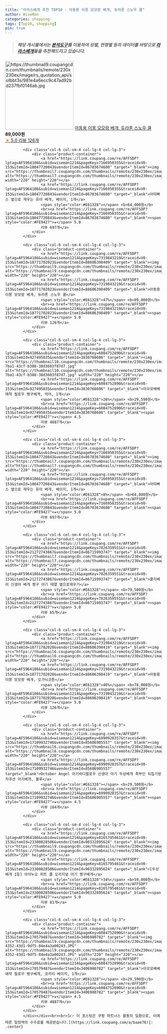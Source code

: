 ```yaml
---
title: "라라스베개 추천 TOP10 - 아동용 이몽 모모랑 베개, 듀라론 스노우 쿨"
author: WiseMan
categories: shopping
tags: [Top10, shopping]
pin: true
---
```


> ##### 해당 게시물에서는 [**분석도구**](https://itemscout.io/)를 이용하여 **성별**, **연령별** 등의 데이터를 바탕으로 [**라라스베개**](https://link.coupang.com/a/baae76)들을 추천해드리고 있습니다.
<div class="container"><div class="row">
            <div class="col-6 col-sm-4 col-lg-4 col-lg-3">
                <div class="product-container">
                    <a href="https://link.coupang.com/re/AFFSDP?lptag=AF5964186&subid=wiseman1214&pageKey=7319843219&traceid=V0-153&itemId=18771702023&vendorItemId=88606398409" target="_blank"><img src="https://thumbnail9.coupangcdn.com/thumbnails/remote/230x230ex/image/rs_quotation_api/sotbbt3s/981e4a6ecc9c47ad92bd237fbf0146ab.jpg" alt="https://thumbnail9.coupangcdn.com/thumbnails/remote/230x230ex/image/rs_quotation_api/sotbbt3s/981e4a6ecc9c47ad92bd237fbf0146ab.jpg" width="220" height="220"></a>
                    <a href="https://link.coupang.com/re/AFFSDP?lptag=AF5964186&subid=wiseman1214&pageKey=7319843219&traceid=V0-153&itemId=18771702023&vendorItemId=88606398409" target="_blank">아동용 이몽 모모랑 베개, 듀라론 스노우 쿨</a>
                    <span style="color:#E61328"></span> <b>89,000원</b>
                    <br><a href="https://link.coupang.com/re/AFFSDP?lptag=AF5964186&subid=wiseman1214&pageKey=7319843219&traceid=V0-153&itemId=18771702023&vendorItemId=88606398409" target="_blank"><span style="color:#FE9427">★</span> 5.0
                    리뷰 126개</a>
                </div>
            </div>
            
            <div class="col-6 col-sm-4 col-lg-4 col-lg-3">
                <div class="product-container">
                    <a href="https://link.coupang.com/re/AFFSDP?lptag=AF5964186&subid=wiseman1214&pageKey=7166950355&traceid=V0-153&itemId=18047720843&vendorItemId=86703674680" target="_blank"><img src="https://thumbnail7.coupangcdn.com/thumbnails/remote/230x230ex/image/vendor_inventory/a449/7d941c1c246101f28e0ea7ba39e31131b4257d070980084815f993039ec6.jpg" alt="https://thumbnail7.coupangcdn.com/thumbnails/remote/230x230ex/image/vendor_inventory/a449/7d941c1c246101f28e0ea7ba39e31131b4257d070980084815f993039ec6.jpg" width="220" height="220"></a>
                    <a href="https://link.coupang.com/re/AFFSDP?lptag=AF5964186&subid=wiseman1214&pageKey=7166950355&traceid=V0-153&itemId=18047720843&vendorItemId=86703674680" target="_blank">아띠빠스 옆으로 재우는 유아 베개, 베이지, 1개</a>
                    <span style="color:#E61328"></span> <b>64,000원</b>
                    <br><a href="https://link.coupang.com/re/AFFSDP?lptag=AF5964186&subid=wiseman1214&pageKey=7166950355&traceid=V0-153&itemId=18047720843&vendorItemId=86703674680" target="_blank"><span style="color:#FE9427">★</span> 5.0
                    리뷰 697개</a>
                </div>
            </div>
            
            <div class="col-6 col-sm-4 col-lg-4 col-lg-3">
                <div class="product-container">
                    <a href="https://link.coupang.com/re/AFFSDP?lptag=AF5964186&subid=wiseman1214&pageKey=7319843219&traceid=V0-153&itemId=18771702023&vendorItemId=88606398409" target="_blank"><img src="https://thumbnail9.coupangcdn.com/thumbnails/remote/230x230ex/image/rs_quotation_api/sotbbt3s/981e4a6ecc9c47ad92bd237fbf0146ab.jpg" alt="https://thumbnail9.coupangcdn.com/thumbnails/remote/230x230ex/image/rs_quotation_api/sotbbt3s/981e4a6ecc9c47ad92bd237fbf0146ab.jpg" width="220" height="220"></a>
                    <a href="https://link.coupang.com/re/AFFSDP?lptag=AF5964186&subid=wiseman1214&pageKey=7319843219&traceid=V0-153&itemId=18771702023&vendorItemId=88606398409" target="_blank">아동용 이몽 모모랑 베개, 듀라론 스노우 쿨</a>
                    <span style="color:#E61328">47%</span> <b>89,000원</b>
                    <br><a href="https://link.coupang.com/re/AFFSDP?lptag=AF5964186&subid=wiseman1214&pageKey=7319843219&traceid=V0-153&itemId=18771702023&vendorItemId=88606398409" target="_blank"><span style="color:#FE9427">★</span> 5.0
                    리뷰 126개</a>
                </div>
            </div>
            
            <div class="col-6 col-sm-4 col-lg-4 col-lg-3">
                <div class="product-container">
                    <a href="https://link.coupang.com/re/AFFSDP?lptag=AF5964186&subid=wiseman1214&pageKey=6084752890&traceid=V0-153&itemId=927495035&vendorItemId=3830768606" target="_blank"><img src="https://thumbnail10.coupangcdn.com/thumbnails/remote/230x230ex/image/retail/images/2018/07/23/15/8/6cff82d3-7ba1-43cf-b388-38d3603f87d7.jpg" alt="https://thumbnail10.coupangcdn.com/thumbnails/remote/230x230ex/image/retail/images/2018/07/23/15/8/6cff82d3-7ba1-43cf-b388-38d3603f87d7.jpg" width="220" height="220"></a>
                    <a href="https://link.coupang.com/re/AFFSDP?lptag=AF5964186&subid=wiseman1214&pageKey=6084752890&traceid=V0-153&itemId=927495035&vendorItemId=3830768606" target="_blank">아꼬모베베 애착 필로우 짱구베개, 악어, 1개</a>
                    <span style="color:#E61328">26%</span> <b>29,590원</b>
                    <br><a href="https://link.coupang.com/re/AFFSDP?lptag=AF5964186&subid=wiseman1214&pageKey=6084752890&traceid=V0-153&itemId=927495035&vendorItemId=3830768606" target="_blank"><span style="color:#FE9427">★</span> 4.5
                    리뷰 4887개</a>
                </div>
            </div>
            
            <div class="col-6 col-sm-4 col-lg-4 col-lg-3">
                <div class="product-container">
                    <a href="https://link.coupang.com/re/AFFSDP?lptag=AF5964186&subid=wiseman1214&pageKey=7166950355&traceid=V0-153&itemId=18047720843&vendorItemId=86703674680" target="_blank"><img src="https://thumbnail7.coupangcdn.com/thumbnails/remote/230x230ex/image/vendor_inventory/a449/7d941c1c246101f28e0ea7ba39e31131b4257d070980084815f993039ec6.jpg" alt="https://thumbnail7.coupangcdn.com/thumbnails/remote/230x230ex/image/vendor_inventory/a449/7d941c1c246101f28e0ea7ba39e31131b4257d070980084815f993039ec6.jpg" width="220" height="220"></a>
                    <a href="https://link.coupang.com/re/AFFSDP?lptag=AF5964186&subid=wiseman1214&pageKey=7166950355&traceid=V0-153&itemId=18047720843&vendorItemId=86703674680" target="_blank">아띠빠스 옆으로 재우는 유아 베개, 베이지, 1개</a>
                    <span style="color:#E61328">8%</span> <b>64,000원</b>
                    <br><a href="https://link.coupang.com/re/AFFSDP?lptag=AF5964186&subid=wiseman1214&pageKey=7166950355&traceid=V0-153&itemId=18047720843&vendorItemId=86703674680" target="_blank"><span style="color:#FE9427">★</span> 5.0
                    리뷰 697개</a>
                </div>
            </div>
            
            <div class="col-6 col-sm-4 col-lg-4 col-lg-3">
                <div class="product-container">
                    <a href="https://link.coupang.com/re/AFFSDP?lptag=AF5964186&subid=wiseman1214&pageKey=7826359551&traceid=V0-153&itemId=21272743867&vendorItemId=86715993747" target="_blank"><img src="https://thumbnail7.coupangcdn.com/thumbnails/remote/230x230ex/image/vendor_inventory/b27f/86a446c49d431cc35fa372ec4b75c9d26d8122aae31a79c37ddcb0870034.jpg" alt="https://thumbnail7.coupangcdn.com/thumbnails/remote/230x230ex/image/vendor_inventory/b27f/86a446c49d431cc35fa372ec4b75c9d26d8122aae31a79c37ddcb0870034.jpg" width="220" height="220"></a>
                    <a href="https://link.coupang.com/re/AFFSDP?lptag=AF5964186&subid=wiseman1214&pageKey=7826359551&traceid=V0-153&itemId=21272743867&vendorItemId=86715993747" target="_blank">쿨리베어 신생아 베개 짱구 아기 태열 옆으로재우기</a>
                    <span style="color:#E61328"></span> <b>79,500원</b>
                    <br><a href="https://link.coupang.com/re/AFFSDP?lptag=AF5964186&subid=wiseman1214&pageKey=7826359551&traceid=V0-153&itemId=21272743867&vendorItemId=86715993747" target="_blank"><span style="color:#FE9427">★</span> 5.0
                    리뷰 65개</a>
                </div>
            </div>
            
            <div class="col-6 col-sm-4 col-lg-4 col-lg-3">
                <div class="product-container">
                    <a href="https://link.coupang.com/re/AFFSDP?lptag=AF5964186&subid=wiseman1214&pageKey=7319843219&traceid=V0-153&itemId=18771702020&vendorItemId=88606398419" target="_blank"><img src="https://thumbnail6.coupangcdn.com/thumbnails/remote/230x230ex/image/rs_quotation_api/y3agzaad/4cb3b3f22fc84af28f2e7e2d7d851c66.jpg" alt="https://thumbnail6.coupangcdn.com/thumbnails/remote/230x230ex/image/rs_quotation_api/y3agzaad/4cb3b3f22fc84af28f2e7e2d7d851c66.jpg" width="220" height="220"></a>
                    <a href="https://link.coupang.com/re/AFFSDP?lptag=AF5964186&subid=wiseman1214&pageKey=7319843219&traceid=V0-153&itemId=18771702020&vendorItemId=88606398419" target="_blank">아동용 이몽 모모랑 베개, 오가닉코튼</a>
                    <span style="color:#E61328">46%</span> <b>78,000원</b>
                    <br><a href="https://link.coupang.com/re/AFFSDP?lptag=AF5964186&subid=wiseman1214&pageKey=7319843219&traceid=V0-153&itemId=18771702020&vendorItemId=88606398419" target="_blank"><span style="color:#FE9427">★</span> 5.0
                    리뷰 126개</a>
                </div>
            </div>
            
            <div class="col-6 col-sm-4 col-lg-4 col-lg-3">
                <div class="product-container">
                    <a href="https://link.coupang.com/re/AFFSDP?lptag=AF5964186&subid=wiseman1214&pageKey=6990928357&traceid=V0-153&itemId=17109932746&vendorItemId=85686905557" target="_blank"><img src="https://thumbnail6.coupangcdn.com/thumbnails/remote/230x230ex/image/vendor_inventory/c55c/69c7a071c018685a9772280d25aba236bf38ac0bc1dddcfaca2bcaa422c8.png" alt="https://thumbnail6.coupangcdn.com/thumbnails/remote/230x230ex/image/vendor_inventory/c55c/69c7a071c018685a9772280d25aba236bf38ac0bc1dddcfaca2bcaa422c8.png" width="220" height="220"></a>
                    <a href="https://link.coupang.com/re/AFFSDP?lptag=AF5964186&subid=wiseman1214&pageKey=6990928357&traceid=V0-153&itemId=17109932746&vendorItemId=85686905557" target="_blank">October Angel 아기바디필로우 신생아 아기 두상베개 죽부인 뒤집기방지쿠션 아기베개, 블루</a>
                    <span style="color:#E61328"></span> <b>29,500원</b>
                    <br><a href="https://link.coupang.com/re/AFFSDP?lptag=AF5964186&subid=wiseman1214&pageKey=6990928357&traceid=V0-153&itemId=17109932746&vendorItemId=85686905557" target="_blank"><span style="color:#FE9427">★</span> 4.5
                    리뷰 184개</a>
                </div>
            </div>
            
            <div class="col-6 col-sm-4 col-lg-4 col-lg-3">
                <div class="product-container">
                    <a href="https://link.coupang.com/re/AFFSDP?lptag=AF5964186&subid=wiseman1214&pageKey=8165795461&traceid=V0-153&itemId=23300828506&vendorItemId=90332895624" target="_blank"><img src="https://thumbnail9.coupangcdn.com/thumbnails/remote/230x230ex/image/vendor_inventory/99c0/16046b55d2a84886bc33123a9d21cfa586f2e1ddf9b205cf8431b51e2fb4.png" alt="https://thumbnail9.coupangcdn.com/thumbnails/remote/230x230ex/image/vendor_inventory/99c0/16046b55d2a84886bc33123a9d21cfa586f2e1ddf9b205cf8431b51e2fb4.png" width="220" height="220"></a>
                    <a href="https://link.coupang.com/re/AFFSDP?lptag=AF5964186&subid=wiseman1214&pageKey=8165795461&traceid=V0-153&itemId=23300828506&vendorItemId=90332895624" target="_blank">[두상베개 1등] 아이누오 피트 쿨 오리지널 아기 짱구베개</a>
                    <span style="color:#E61328">34%</span> <b>59,000원</b>
                    <br><a href="https://link.coupang.com/re/AFFSDP?lptag=AF5964186&subid=wiseman1214&pageKey=8165795461&traceid=V0-153&itemId=23300828506&vendorItemId=90332895624" target="_blank"><span style="color:#FE9427">★</span> 5.0
                    리뷰 81개</a>
                </div>
            </div>
            
            <div class="col-6 col-sm-4 col-lg-4 col-lg-3">
                <div class="product-container">
                    <a href="https://link.coupang.com/re/AFFSDP?lptag=AF5964186&subid=wiseman1214&pageKey=6084752890&traceid=V0-153&itemId=170579487&vendorItemId=3406980782" target="_blank"><img src="https://thumbnail9.coupangcdn.com/thumbnails/remote/230x230ex/image/retail/images/2017/11/17/17/0/e974efce-4352-43d1-9df5-84e4a3a00243.JPG" alt="https://thumbnail9.coupangcdn.com/thumbnails/remote/230x230ex/image/retail/images/2017/11/17/17/0/e974efce-4352-43d1-9df5-84e4a3a00243.JPG" width="220" height="220"></a>
                    <a href="https://link.coupang.com/re/AFFSDP?lptag=AF5964186&subid=wiseman1214&pageKey=6084752890&traceid=V0-153&itemId=170579487&vendorItemId=3406980782" target="_blank">아꼬모베베 애착 필로우 짱구베개, 코끼리 베이지, 1개</a>
                    <span style="color:#E61328"></span> <b>29,590원</b>
                    <br><a href="https://link.coupang.com/re/AFFSDP?lptag=AF5964186&subid=wiseman1214&pageKey=6084752890&traceid=V0-153&itemId=170579487&vendorItemId=3406980782" target="_blank"><span style="color:#FE9427">★</span> 4.5
                    리뷰 4887개</a>
                </div>
            </div>
            </div></div><br><br>[👉 이 포스팅은 쿠팡 파트너스 활동의 일환으로, 이에 따른 일정액의 수수료를 제공받습니다.](https://link.coupang.com/a/baae76){: .center}